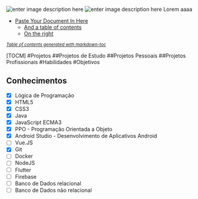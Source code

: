 
![enter image description here](https://media.giphy.com/media/kf30Esma4avqvx7nr8/giphy.gif)
![enter image description here](https://i.imgur.com/DZhTf8k.gif)
Lorem aaaa
- [Paste Your Document In Here](#paste-your-document-in-here)
  * [And a table of contents](#and-a-table-of-contents)
  * [On the right](#on-the-right)

<small><i><a href='http://ecotrust-canada.github.io/markdown-toc/'>Table of contents generated with markdown-toc</a></i></small>


[TOCM]
#Projetos
##Projetos de Estudo
##Projetos Pessoais
##Projetos Profissionais
#Habilidades
#Objetivos
## Conhecimentos

 - [x] Lógica de Programação 
 - [x] HTML5
 - [x] CSS3
 - [x] Java
 - [x] JavaScript ECMA3
 - [x] PPO - Programação Orientada a Objeto
 - [x] Android Studio - Desenvolvimento de Aplicativos Android
 - [ ] Vue.JS
 - [x] Git
 - [ ] Docker
 - [ ] NodeJS
 - [ ] Flutter
 - [ ] Firebase
 - [ ] Banco de Dados relacional
 - [ ] Banco de Dados não relacional
